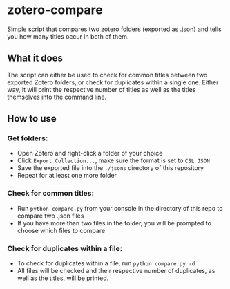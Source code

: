 # zotero-compare
Simple script that compares two zotero folders (exported as .json) and tells you how many titles occur in both of them.

## What it does
The script can either be used to check for common titles between two exported Zotero folders, or check for duplicates within a single one. 
Either way, it will print the respective number of titles as well as the titles themselves into the command line.

## How to use
### Get folders:
- Open Zotero and right-click a folder of your choice
- Click ```Export Collection...```, make sure the format is set to ```CSL JSON```
- Save the exported file into the ```./jsons``` directory of this repository
- Repeat for at least one more folder
  
### Check for common titles:
- Run ```python compare.py``` from your console in the directory of this repo to compare two .json files
- If you have more than two files in the folder, you will be prompted to choose which files to compare

### Check for duplicates within a file:
- To check for duplicates within a file, run ```python compare.py -d```
- All files will be checked and their respective number of duplicates, as well as the titles, will be printed.

